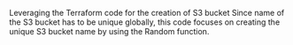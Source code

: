 Leveraging the Terraform code for the creation of S3 bucket
Since name of the S3 bucket has to be unique globally, this code focuses on creating the unique S3 bucket name by using the Random function.
